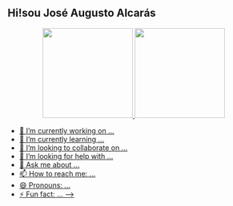 ## Hi!sou José Augusto Alcarás
 <div>
<div align="center">
  <a href="https://github.com/JAlcaras">
  <img height="180em" src="https://github-readme-stats.vercel.app/api?username=JAlcaras&show_icons=true&theme=dark&include_all_commits=true&count_private=true"/>
  <img height="180em" src="https://github-readme-stats.vercel.app/api/top-langs/?username=JAlcaras&layout=compact&langs_count=7&theme=dark"/>
</div>





- 🔭 I’m currently working on ...
- 🌱 I’m currently learning ...
- 👯 I’m looking to collaborate on ...
- 🤔 I’m looking for help with ...
- 💬 Ask me about ...
- 📫 How to reach me: ...
- 😄 Pronouns: ...
- ⚡ Fun fact: ...
-->
